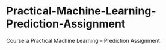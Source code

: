 # Practical-Machine-Learning-Prediction-Assignment
Coursera Practical Machine Learning – Prediction Assignment
